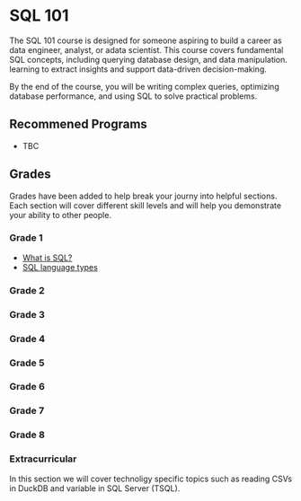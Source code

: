 # SQL 101

The SQL 101 course is designed for someone aspiring to build a career as data engineer, analyst, or  adata scientist. This course covers fundamental SQL concepts, including querying database design, and data manipulation. learning to extract insights and support data-driven decision-making.

By the end of the course, you will be writing complex queries, optimizing database performance, and using SQL to solve practical problems.

## Recommened Programs

* TBC

## Grades

Grades have been added to help break your journy into helpful sections. Each section will cover different skill levels and will help you demonstrate your ability to other people.

### Grade 1

* [What is SQL?](Docs/What_IS_SQL.md)
* [SQL language types](Docs/sql_language_types.md)

### Grade 2

### Grade 3

### Grade 4

### Grade 5

### Grade 6

### Grade 7

### Grade 8

### Extracurricular

In this section we will cover technoligy specific topics such as reading CSVs in DuckDB and variable in SQL Server (TSQL).